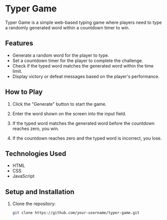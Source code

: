 # Typer Game

Typer Game is a simple web-based typing game where players need to type a randomly generated word within a countdown timer to win.

## Features

- Generate a random word for the player to type.
- Set a countdown timer for the player to complete the challenge.
- Check if the typed word matches the generated word within the time limit.
- Display victory or defeat messages based on the player's performance.

## How to Play

1. Click the "Generate" button to start the game.
2. Enter the word shown on the screen into the input field.

3. If the typed word matches the generated word before the countdown reaches zero, you win.
4. If the countdown reaches zero and the typed word is incorrect, you lose.

## Technologies Used

- HTML
- CSS
- JavaScript

## Setup and Installation

1. Clone the repository:

   ```bash
   git clone https://github.com/your-username/typer-game.git
